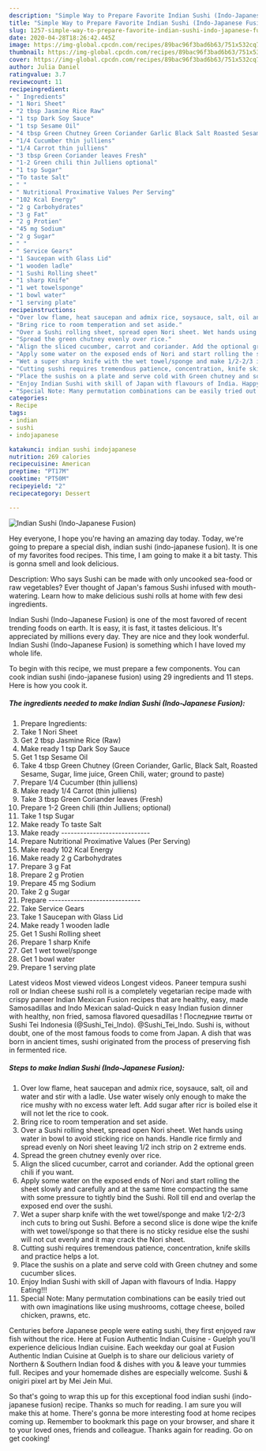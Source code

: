 ```yaml
---
description: "Simple Way to Prepare Favorite Indian Sushi (Indo-Japanese Fusion)"
title: "Simple Way to Prepare Favorite Indian Sushi (Indo-Japanese Fusion)"
slug: 1257-simple-way-to-prepare-favorite-indian-sushi-indo-japanese-fusion
date: 2020-04-28T18:26:42.445Z
image: https://img-global.cpcdn.com/recipes/89bac96f3bad6b63/751x532cq70/indian-sushi-indo-japanese-fusion-recipe-main-photo.jpg
thumbnail: https://img-global.cpcdn.com/recipes/89bac96f3bad6b63/751x532cq70/indian-sushi-indo-japanese-fusion-recipe-main-photo.jpg
cover: https://img-global.cpcdn.com/recipes/89bac96f3bad6b63/751x532cq70/indian-sushi-indo-japanese-fusion-recipe-main-photo.jpg
author: Julia Daniel
ratingvalue: 3.7
reviewcount: 11
recipeingredient:
- " Ingredients"
- "1 Nori Sheet"
- "2 tbsp Jasmine Rice Raw"
- "1 tsp Dark Soy Sauce"
- "1 tsp Sesame Oil"
- "4 tbsp Green Chutney Green Coriander Garlic Black Salt Roasted Sesame Sugar lime juice Green Chili water ground to paste"
- "1/4 Cucumber thin julliens"
- "1/4 Carrot thin julliens"
- "3 tbsp Green Coriander leaves Fresh"
- "1-2 Green chili thin Julliens optional"
- "1 tsp Sugar"
- "To taste Salt"
- " "
- " Nutritional Proximative Values Per Serving"
- "102 Kcal Energy"
- "2 g Carbohydrates"
- "3 g Fat"
- "2 g Protien"
- "45 mg Sodium"
- "2 g Sugar"
- " "
- " Service Gears"
- "1 Saucepan with Glass Lid"
- "1 wooden ladle"
- "1 Sushi Rolling sheet"
- "1 sharp Knife"
- "1 wet towelsponge"
- "1 bowl water"
- "1 serving plate"
recipeinstructions:
- "Over low flame, heat saucepan and admix rice, soysauce, salt, oil and water and stir with a ladle. Use water wisely only enough to make the rice mushy with no excess water left. Add sugar after ricr is boiled else it will not let the rice to cook."
- "Bring rice to room temperation and set aside."
- "Over a Sushi rolling sheet, spread open Nori sheet. Wet hands using water in bowl to avoid sticking rice on hands. Handle rice firmly and spread evenly on Nori sheet leaving 1/2 inch strip on 2 extreme ends."
- "Spread the green chutney evenly over rice."
- "Align the sliced cucumber, carrot and coriander. Add the optional green chili if you want."
- "Apply some water on the exposed ends of Nori and start rolling the sheet slowly and carefully and at the same time compacting the same with some pressure to tightly bind the Sushi. Roll till end and overlap the exposed end over the sushi."
- "Wet a super sharp knife with the wet towel/sponge and make 1/2-2/3 inch cuts to bring out Sushi. Before a second slice is done wipe the knife with wet towel/sponge so that there is no sticky residue else the sushi will not cut evenly and it may crack the Nori sheet."
- "Cutting sushi requires tremendous patience, concentration, knife skills and practice helps a lot."
- "Place the sushis on a plate and serve cold with Green chutney and some cucumber slices."
- "Enjoy Indian Sushi with skill of Japan with flavours of India. Happy Eating!!!"
- "Special Note: Many permutation combinations can be easily tried out with own imaginations like using mushrooms, cottage cheese, boiled chicken, prawns, etc."
categories:
- Recipe
tags:
- indian
- sushi
- indojapanese

katakunci: indian sushi indojapanese 
nutrition: 269 calories
recipecuisine: American
preptime: "PT17M"
cooktime: "PT50M"
recipeyield: "2"
recipecategory: Dessert

---
```



![Indian Sushi (Indo-Japanese Fusion)](https://img-global.cpcdn.com/recipes/89bac96f3bad6b63/751x532cq70/indian-sushi-indo-japanese-fusion-recipe-main-photo.jpg)

Hey everyone, I hope you're having an amazing day today. Today, we're going to prepare a special dish, indian sushi (indo-japanese fusion). It is one of my favorites food recipes. This time, I am going to make it a bit tasty. This is gonna smell and look delicious.

Description: Who says Sushi can be made with only uncooked sea-food or raw vegetables? Ever thought of Japan&#39;s famous Sushi infused with mouth-watering. Learn how to make delicious sushi rolls at home with few desi ingredients.

Indian Sushi (Indo-Japanese Fusion) is one of the most favored of recent trending foods on earth. It is easy, it is fast, it tastes delicious. It's appreciated by millions every day. They are nice and they look wonderful. Indian Sushi (Indo-Japanese Fusion) is something which I have loved my whole life.


To begin with this recipe, we must prepare a few components. You can cook indian sushi (indo-japanese fusion) using 29 ingredients and 11 steps. Here is how you cook it.

<!--inarticleads1-->

##### The ingredients needed to make Indian Sushi (Indo-Japanese Fusion):

1. Prepare  Ingredients:
1. Take 1 Nori Sheet
1. Get 2 tbsp Jasmine Rice (Raw)
1. Make ready 1 tsp Dark Soy Sauce
1. Get 1 tsp Sesame Oil
1. Take 4 tbsp Green Chutney (Green Coriander, Garlic, Black Salt, Roasted Sesame, Sugar, lime juice, Green Chili, water; ground to paste)
1. Prepare 1/4 Cucumber (thin julliens)
1. Make ready 1/4 Carrot (thin julliens)
1. Take 3 tbsp Green Coriander leaves (Fresh)
1. Prepare 1-2 Green chili (thin Julliens; optional)
1. Take 1 tsp Sugar
1. Make ready To taste Salt
1. Make ready  ----------------------------
1. Prepare  Nutritional Proximative Values (Per Serving)
1. Make ready 102 Kcal Energy
1. Make ready 2 g Carbohydrates
1. Prepare 3 g Fat
1. Prepare 2 g Protien
1. Prepare 45 mg Sodium
1. Take 2 g Sugar
1. Prepare  -----------------------------
1. Take  Service Gears
1. Take 1 Saucepan with Glass Lid
1. Make ready 1 wooden ladle
1. Get 1 Sushi Rolling sheet
1. Prepare 1 sharp Knife
1. Get 1 wet towel/sponge
1. Get 1 bowl water
1. Prepare 1 serving plate


Latest videos Most viewed videos Longest videos. Paneer tempura sushi roll or Indian cheese sushi roll is a completely vegetarian recipe made with crispy paneer Indian Mexican Fusion recipes that are healthy, easy, made Samosadillas and Indo Mexican salad-Quick n easy Indian fusion dinner with healthy, non fried, samosa flavored quesadillas ! Последние твиты от Sushi Tei Indonesia (@Sushi_Tei_Indo). @Sushi_Tei_Indo. Sushi is, without doubt, one of the most famous foods to come from Japan. A dish that was born in ancient times, sushi originated from the process of preserving fish in fermented rice. 

<!--inarticleads2-->

##### Steps to make Indian Sushi (Indo-Japanese Fusion):

1. Over low flame, heat saucepan and admix rice, soysauce, salt, oil and water and stir with a ladle. Use water wisely only enough to make the rice mushy with no excess water left. Add sugar after ricr is boiled else it will not let the rice to cook.
1. Bring rice to room temperation and set aside.
1. Over a Sushi rolling sheet, spread open Nori sheet. Wet hands using water in bowl to avoid sticking rice on hands. Handle rice firmly and spread evenly on Nori sheet leaving 1/2 inch strip on 2 extreme ends.
1. Spread the green chutney evenly over rice.
1. Align the sliced cucumber, carrot and coriander. Add the optional green chili if you want.
1. Apply some water on the exposed ends of Nori and start rolling the sheet slowly and carefully and at the same time compacting the same with some pressure to tightly bind the Sushi. Roll till end and overlap the exposed end over the sushi.
1. Wet a super sharp knife with the wet towel/sponge and make 1/2-2/3 inch cuts to bring out Sushi. Before a second slice is done wipe the knife with wet towel/sponge so that there is no sticky residue else the sushi will not cut evenly and it may crack the Nori sheet.
1. Cutting sushi requires tremendous patience, concentration, knife skills and practice helps a lot.
1. Place the sushis on a plate and serve cold with Green chutney and some cucumber slices.
1. Enjoy Indian Sushi with skill of Japan with flavours of India. Happy Eating!!!
1. Special Note: Many permutation combinations can be easily tried out with own imaginations like using mushrooms, cottage cheese, boiled chicken, prawns, etc.


Centuries before Japanese people were eating sushi, they first enjoyed raw fish without the rice. Here at Fusion Authentic Indian Cuisine - Guelph you&#39;ll experience delicious Indian cuisine. Each weekday our goal at Fusion Authentic Indian Cuisine at Guelph is to share our delicious variety of Northern &amp; Southern Indian food &amp; dishes with you &amp; leave your tummies full. Recipes and your homemade dishes are especially welcome. Sushi &amp; onigiri pixel art by Mei Jein Mui. 

So that's going to wrap this up for this exceptional food indian sushi (indo-japanese fusion) recipe. Thanks so much for reading. I am sure you will make this at home. There's gonna be more interesting food at home recipes coming up. Remember to bookmark this page on your browser, and share it to your loved ones, friends and colleague. Thanks again for reading. Go on get cooking!
